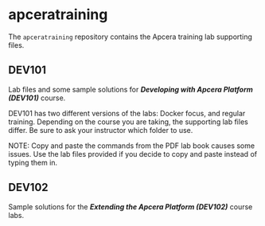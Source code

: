 # apceratraining

The `apceratraining` repository contains the Apcera training lab supporting files.

## DEV101
Lab files and some sample solutions for **_Developing with Apcera Platform (DEV101)_** course.

DEV101 has two different versions of the labs: Docker focus, and regular training. Depending on the course you are taking, the supporting lab files differ.  Be sure to ask your instructor which folder to use.

NOTE: Copy and paste the commands from the PDF lab book causes some issues. Use the lab files provided if you decide to copy and paste instead of typing them in.


## DEV102
Sample solutions for the **_Extending the Apcera Platform (DEV102)_** course labs. 
